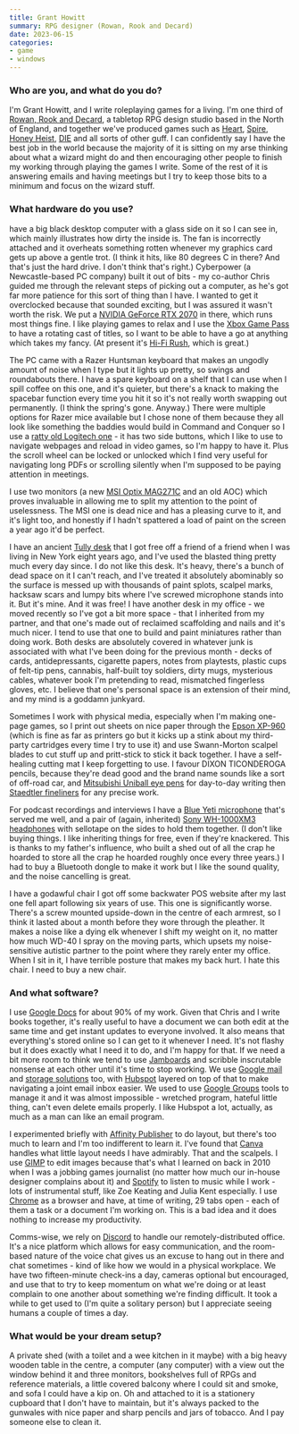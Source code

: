 ```yaml
---
title: Grant Howitt
summary: RPG designer (Rowan, Rook and Decard)
date: 2023-06-15
categories:
- game
- windows
---
```


### Who are you, and what do you do?

I'm Grant Howitt, and I write roleplaying games for a living. I'm one third of [Rowan, Rook and Decard](https://rowanrookanddecard.com/ "An RPG design studio."), a tabletop RPG design studio based in the North of England, and together we've produced games such as [Heart](https://rowanrookanddecard.com/product/heart-the-city-beneath-rpg/ "A dungeon-crawling tabletop RPG."), [Spire](https://rowanrookanddecard.com/product/spire-rpg/ "A fantasty/punk tabletop RPG."), [Honey Heist](https://gshowitt.itch.io/honey-heist "A tabletop RPG where you're a bear."), [DIE](https://www.kickstarter.com/projects/gshowitt/die-the-roleplaying-game "A tabletop RPG about playing a tabletop RPG.") and all sorts of other guff. I can confidently say I have the best job in the world because the majority of it is sitting on my arse thinking about what a wizard might do and then encouraging other people to finish my working through playing the games I write. Some of the rest of it is answering emails and having meetings but I try to keep those bits to a minimum and focus on the wizard stuff.

### What hardware do you use?

have a big black desktop computer with a glass side on it so I can see in, which mainly illustrates how dirty the inside is. The fan is incorrectly attached and it overheats something rotten whenever my graphics card gets up above a gentle trot. (I think it hits, like 80 degrees C in there? And that's just the hard drive. I don't think that's right.) Cyberpower (a Newcastle-based PC company) built it out of bits - my co-author Chris guided me through the relevant steps of picking out a computer, as he's got far more patience for this sort of thing than I have. I wanted to get it overclocked because that sounded exciting, but I was assured it wasn't worth the risk. We put a [NVIDIA GeForce RTX 2070][geforce-rtx-2070] in there, which runs most things fine. I like playing games to relax and I use the [Xbox Game Pass][xbox-game-pass] to have a rotating cast of titles, so I want to be able to have a go at anything which takes my fancy. (At present it's [Hi-Fi Rush][hi-fi-rush], which is great.)

The PC came with a Razer Huntsman keyboard that makes an ungodly amount of noise when I type but it lights up pretty, so swings and roundabouts there. I have a spare keyboard on a shelf that I can use when I spill coffee on this one, and it's quieter, but there's a knack to making the spacebar function every time you hit it so it's not really worth swapping out permanently. (I think the spring's gone. Anyway.) There were multiple options for Razer mice available but I chose none of them because they all look like something the baddies would build in Command and Conquer so I use a [ratty old Logitech one][m500s] - it has two side buttons, which I like to use to navigate webpages and reload in video games, so I'm happy to have it. Plus the scroll wheel can be locked or unlocked which I find very useful for navigating long PDFs or scrolling silently when I'm supposed to be paying attention in meetings.

I use two monitors (a new [MSI Optix MAG271C][optix-mag271c] and an old AOC) which proves invaluable in allowing me to split my attention to the point of uselessness. The MSI one is dead nice and has a pleasing curve to it, and it's light too, and honestly if I hadn't spattered a load of paint on the screen a year ago it'd be perfect.

I have an ancient [Tully desk][tully-i] that I got free off a friend of a friend when I was living in New York eight years ago, and I've used the blasted thing pretty much every day since. I do not like this desk. It's heavy, there's a bunch of dead space on it I can't reach, and I've treated it absolutely abominably so the surface is messed up with thousands of paint splots, scalpel marks, hacksaw scars and lumpy bits where I've screwed microphone stands into it. But it's mine. And it was free! I have another desk in my office - we moved recently so I've got a bit more space -  that I inherited from my partner, and that one's made out of reclaimed scaffolding and nails and it's much nicer. I tend to use that one to build and paint miniatures rather than doing work. Both desks are absolutely covered in whatever junk is associated with what I've been doing for the previous month - decks of cards, antidepressants, cigarette papers, notes from playtests, plastic cups of felt-tip pens, cannabis, half-built toy soldiers, dirty mugs, mysterious cables, whatever book I'm pretending to read, mismatched fingerless gloves, etc. I believe that one's personal space is an extension of their mind, and my mind is a goddamn junkyard.

Sometimes I work with physical media, especially when I'm making one-page games, so I print out sheets on nice paper through the [Epson XP-960][xp-960] (which is fine as far as printers go but it kicks up a stink about my third-party cartridges every time I try to use it) and use Swann-Morton scalpel blades to cut stuff up and pritt-stick to stick it back together. I have a self-healing cutting mat I keep forgetting to use. I favour DIXON TICONDEROGA pencils, because they're dead good and the brand name sounds like a sort of off-road car, and [Mitsubishi Uniball eye pens][eye-ub-157] for day-to-day writing then [Staedtler fineliners][pigment-liner-308] for any precise work.

For podcast recordings and interviews I have a [Blue Yeti microphone][yeti] that's served me well, and a pair of (again, inherited) [Sony WH-1000XM3 headphones][wh-1000xm3] with sellotape on the sides to hold them together. (I don't like buying things. I like inheriting things for free, even if they're knackered. This is thanks to my father's influence, who built a shed out of all the crap he hoarded to store all the crap he hoarded roughly once every three years.) I had to buy a Bluetooth dongle to make it work but I like the sound quality, and the noise cancelling is great.

I have a godawful chair I got off some backwater POS website after my last one fell apart following six years of use. This one is significantly worse. There's a screw mounted upside-down in the centre of each armrest, so I think it lasted about a month before they wore through the pleather. It makes a noise like a dying elk whenever I shift my weight on it, no matter how much WD-40 I spray on the moving parts, which upsets my noise-sensitive autistic partner to the point where they rarely enter my office. When I sit in it, I have terrible posture that makes my back hurt.  I hate this chair. I need to buy a new chair.

### And what software?

I use [Google Docs][google-docs] for about 90% of my work. Given that Chris and I write books together, it's really useful to have a document we can both edit at the same time and get instant updates to everyone involved. It also means that everything's stored online so I can get to it whenever I need. It's not flashy but it does exactly what I need it to do, and I'm happy for that. If we need a bit more room to think we tend to use [Jamboards][jamboard] and scribble inscrutable nonsense at each other until it's time to stop working. We use [Google mail][gmail] and [storage solutions][google-drive] too, with [Hubspot][] layered on top of that to make navigating a joint email inbox easier. We used to use [Google Groups][google-groups] tools to manage it and it was almost impossible - wretched program, hateful little thing, can't even delete emails properly. I like Hubspot a lot, actually, as much as a man can like an email program.

I experimented briefly with [Affinity Publisher][affinity-publisher] to do layout, but there's too much to learn and I'm too indifferent to learn it. I've found that [Canva][] handles what little layout needs I have admirably. That and the scalpels. I use [GIMP][] to edit images because that's what I learned on back in 2010 when I was a jobbing games journalist (no matter how much our in-house designer complains about it) and [Spotify][] to listen to music while I work - lots of instrumental stuff, like Zoe Keating and Julia Kent especially. I use [Chrome][] as a browser and have, at time of writing, 29 tabs open - each of them a task or a document I'm working on. This is a bad idea and it does nothing to increase my productivity.

Comms-wise, we rely on [Discord][] to handle our remotely-distributed office. It's a nice platform which allows for easy communication, and the room-based nature of the voice chat gives us an excuse to hang out in there and chat sometimes - kind of like how we would in a physical workplace. We have two fifteen-minute check-ins a day, cameras optional but encouraged, and use that to try to keep momentum on what we're doing or at least complain to one another about something we're finding difficult. It took a while to get used to (I'm quite a solitary person) but I appreciate seeing humans a couple of times a day.

### What would be your dream setup?

A private shed (with a toilet and a wee kitchen in it maybe) with a big heavy wooden table in the centre, a computer (any computer) with a view out the window behind it and three monitors, bookshelves full of RPGs and reference materials, a little covered balcony where I could sit and smoke, and sofa I could have a kip on. Oh and attached to it is a stationery cupboard that I don't have to maintain, but it's always packed to the gunwales with nice paper and sharp pencils and jars of tobacco. And I pay someone else to clean it.

[affinity-publisher]: https://affinity.serif.com/en-us/publisher/ "Page layout and design software."
[canva]: http://web.archive.org/web/20221226232811/https://www.canva.com/ "Web-based design software."
[chrome]: https://www.google.com/intl/en/chrome/ "A WebKit-based browser, where each tab runs in its own thread."
[discord]: https://discord.com/ "A voice and text chat service."
[eye-ub-157]: https://uniball.co.uk/brands/eye/uni-ball-eye-ub-157/ "A rollerball pen."
[geforce-rtx-2070]: https://www.nvidia.com/en-au/geforce/20-series/ "A graphics card."
[gimp]: https://www.gimp.org/ "An open-source image editor."
[gmail]: https://en.wikipedia.org/wiki/Gmail "Web-based email."
[google-docs]: https://en.wikipedia.org/wiki/Google_Docs "A web-based office suite."
[google-drive]: http://web.archive.org/web/20220127131904/https://accounts.google.com/ServiceLogin?service=wise "A cloud storage service."
[google-groups]: http://web.archive.org/web/20180704120224/https://groups.google.com/d/homeredir "A group forum service."
[hi-fi-rush]: https://en.wikipedia.org/wiki/Hi-Fi_Rush "A rhythm/action video game."
[hubspot]: https://www.hubspot.com/ "A CRM service."
[jamboard]: https://workspace.google.com/products/jamboard/ "A collaborative whiteboard service."
[m500s]: https://www.logitech.com/en-gb/products/mice/m500s-corded-mouse.910-005784.html "A corded mouse."
[optix-mag271c]: http://web.archive.org/web/20230602212553/https://www.msi.com/Monitor/Optix-MAG271C "A 27 inch curved monitor."
[pigment-liner-308]: http://web.archive.org/web/20190203013853/https://www.staedtler.com/intl/en/products/fineliners/pigment-liner-308-fineliner-m308/ "A pen."
[spotify]: https://open.spotify.com/__noul__?pfhp=2c2ccb58-8a92-4713-a1c0-8b43b3090b49 "A music streaming service."
[tully-i]: https://www.furniture-work.co.uk/tully-i-right-hand-ergonomic-desk-1.html "An ergonomic desk."
[wh-1000xm3]: https://electronics.sony.com/audio/headphones/headband/p/wh1000xm3-b "Wireless over-the-ear headphones."
[xbox-game-pass]: https://en.wikipedia.org/wiki/Xbox_Game_Pass "A video game subscription service."
[xp-960]: https://epson.com/Support/Printers/All-In-Ones/XP-Series/Epson-XP-960/s/SPT_C11CE82201 "An all-in-one printer."
[yeti]: http://web.archive.org/web/20160413134343/http://www.bluemic.com:80/yeti/ "A USB microphone."
